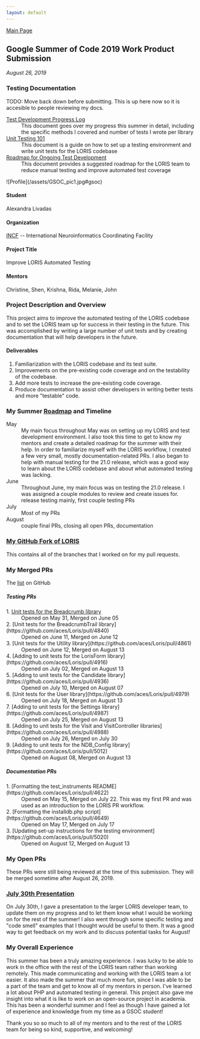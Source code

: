 ```yaml
---
layout: default
---
```


[Main Page](https://alexandralivadas.github.io/)

## Google Summer of Code 2019 Work Product Submission
_August 26, 2019_

### Testing Documentation
TODO: Move back down before submitting. This is up here now so it is accesible to people reviewing my docs. 

<dl>
<dt>
<a href="https://docs.google.com/document/d/1oNBvuH1UjeJSJ3N5b360oJTBsfNTtfUdjACOKXPqniY/edit?usp=sharing">Test Development Progress Log</a>
</dt>
<dd>This document goes over my progress this summer in detail, including the specific methods I covered and number of tests I wrote per library</dd>
<dt>
<a href="https://docs.google.com/document/d/1nea2xHeMR8GtDZyPT4NU8XjQjJtR5_XLdjWwRyW1lmY/edit?usp=sharing">Unit Testing 101</a>
</dt>
<dd>This document is a guide on how to set up a testing environment and write unit tests for the LORIS codebase</dd>
<dt>
<a href="https://docs.google.com/document/d/1h9s2D45ab6maXuPSQtOHstmcAPc2SF2eekFALKyd9Ug/edit?usp=sharing">Roadmap for Ongoing Test Development</a>
</dt>
<dd>This document provides a suggested roadmap for the LORIS team to reduce manual testing and improve automated test coverage</dd>
</dl>
![Profile](/assets/GSOC_pic1.jpg#gsoc)

#### Student
Alexandra Livadas

#### Organization
[INCF](https:www.incf.org/) -- International Neuroinformatics Coordinating Facility

#### Project Title
Improve LORIS Automated Testing

#### Mentors
Christine, Shen, Krishna, Rida, Melanie, John

### Project Description and Overview

This project aims to improve the automated testing of the LORIS codebase and to set the LORIS team up for success in their testing in the future. This was accomplished by writing a large number of unit tests and by creating documentation that will help developers in the future. 

#### Deliverables
1. Familiarization with the LORIS codebase and its test suite.
2. Improvements on the pre-existing code coverage and on the testability of the codebase. 
3. Add more tests to increase the pre-existing code coverage.
4. Produce documentation to assist other developers in writing better tests and more "testable" code.

### My Summer [Roadmap](https://docs.google.com/document/d/1T117SL0DfWE7x0mGoMm2MvP7T2UFudPR7IzSGNza3MM/edit?usp=sharing) and Timeline
<dl>
<dt>May</dt>
<dd>My main focus throughout May was on setting up my LORIS and test development environment. I also took this time to get to know my mentors and create a detailed roadmap for the summer with their help. In order to familiarize myself with the LORIS workflow, I created a few very small, mostly documentation-related PRs. I also began to help with manual testing for the 21.0 release, which was a good way to learn about the LORIS codebase and about what automated testing was lacking.</dd>
<dt>June</dt>
<dd>Throughout June, my main focus was on testing the 21.0 release. I was assigned a couple modules to review and create issues for. release testing mainly, first couple testing PRs</dd>
<dt>July</dt>
<dd>Most of my PRs</dd>
<dt>August</dt>
<dd>couple final PRs, closing all open PRs, documentation</dd>
</dl>

### [My GitHub Fork of LORIS](https://github.com/AlexandraLivadas/Loris)
This contains all of the branches that I worked on for my pull requests. 

### My Merged PRs
The [list](https://github.com/aces/Loris/pulls?utf8=%E2%9C%93&q=is%3Apr+author%3AAlexandraLivadas+is%3Amerged+) on GitHub

##### Testing PRs
<dl>
<dt>1. <a href="https://github.com/aces/Loris/pull/4769">Unit tests for the Breadcrumb library</a></dt>
<dd>Opened on May 31, Merged on June 05</dd>
<dt>2. [Unit tests for the BreadcrumbTrail library](https://github.com/aces/Loris/pull/4840)</dt>
<dd>Opened on June 11, Merged on June 12</dd>
<dt>3. [Unit tests for the Utility library](https://github.com/aces/Loris/pull/4861)</dt>
<dd>Opened on June 12, Merged on August 13</dd>
<dt>4. [Adding to unit tests for the LorisForm library](https://github.com/aces/Loris/pull/4916)</dt>
<dd>Opened on July 02, Merged on August 13</dd>
<dt>5. [Adding to unit tests for the Candidate library](https://github.com/aces/Loris/pull/4936)</dt>
<dd>Opened on July 10, Merged on August 07</dd>
<dt>6. [Unit tests for the User library](https://github.com/aces/Loris/pull/4979)</dt>
<dd>Opened on July 18, Merged on August 13</dd>
<dt>7. [Adding to unit tests for the Settings library](https://github.com/aces/Loris/pull/4987)</dt>
<dd>Opened on July 25, Merged on August 13</dd>
<dt>8. [Adding to unit tests for the Visit and VisitController libraries](https://github.com/aces/Loris/pull/4988)</dt>
<dd>Opened on July 26, Merged on July 30</dd>
<dt>9. [Adding to unit tests for the NDB_Config library](https://github.com/aces/Loris/pull/5012)</dt>
<dd>Opened on August 08, Merged on August 13
</dl>

##### Documentation PRs
<dl>
<dt>1. [Formatting the test_instruments README](https://github.com/aces/Loris/pull/4622)</dt>
<dd>Opened on May 15, Merged on July 22. This was my first PR and was used as an introduction to the LORIS PR workflow.</dd>
<dt>2. [Formatting the installdb.php script](https://github.com/aces/Loris/pull/4649)</dt>
<dd>Opened on May 17, Merged on July 17</dd>
<dt>3. [Updating set-up instructions for the testing environment](https://github.com/aces/Loris/pull/5020)</dt>
<dd>Opened on August 12, Merged on August 13</dd>
</dl>

### My Open PRs
These PRs were still being reviewed at the time of this submission. They will be merged sometime after August 26, 2019. 

### [July 30th Presentation](/assets/GSOC_Presentation.pdf)
On July 30th, I gave a presentation to the larger LORIS developer team, to update them on my progress and to let them know what I would be working on for the rest of the summer! I also went through some specific testing and "code smell" examples that I thought would be useful to them. It was a good way to get feedback on my work and to discuss potential tasks for August!

### My Overall Experience

This summer has been a truly amazing experience. I was lucky to be able to work in the office with the rest of the LORIS team rather than working remotely. This made communicating and working with the LORIS team a lot easier. It also made the summer that much more fun, since I was able to be a part of the team and get to know all of my mentors in person. I've learned a lot about PHP and automated testing in general. This project also gave me insight into what it is like to work on an open-source project in academia. This has been a wonderful summer and I feel as though I have gained a lot of experience and knowledge from my time as a GSOC student! 

Thank you so so much to all of my mentors and to the rest of the LORIS team for being so kind, supportive, and welcoming! 
